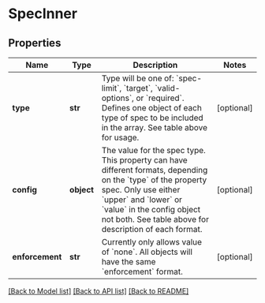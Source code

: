 # SpecInner

## Properties
Name | Type | Description | Notes
------------ | ------------- | ------------- | -------------
**type** | **str** | Type will be one of: &#x60;spec-limit&#x60;, &#x60;target&#x60;, &#x60;valid-options&#x60;, or &#x60;required&#x60;. Defines one object of each type of spec to be included in the array. See table above for usage. | [optional] 
**config** | **object** | The value for the spec type. This property can have different formats, depending on the &#x60;type&#x60; of the property spec. Only use either &#x60;upper&#x60; and &#x60;lower&#x60; or &#x60;value&#x60; in the config object not both. See table above for description of each format.  | [optional] 
**enforcement** | **str** | Currently only allows value of &#x60;none&#x60;. All objects will have the same &#x60;enforcement&#x60; format. | [optional] 

[[Back to Model list]](../README.md#documentation-for-models) [[Back to API list]](../README.md#documentation-for-api-endpoints) [[Back to README]](../README.md)


